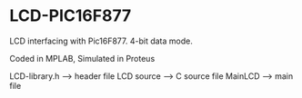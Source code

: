 # LCD-PIC16F877
LCD interfacing with Pic16F877. 
4-bit data mode. 

Coded in MPLAB, Simulated in Proteus

LCD-library.h --> header file
LCD source --> C source file
MainLCD --> main file
